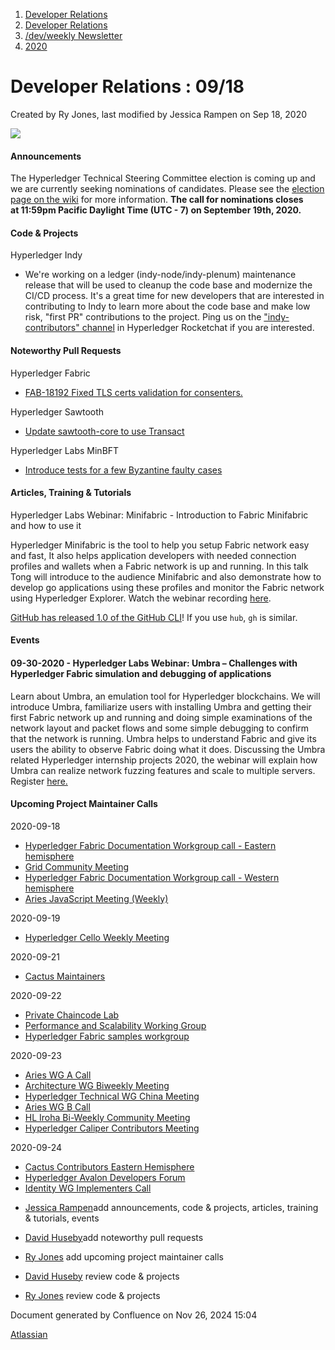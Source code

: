 1. [Developer Relations](index.html)
2. [Developer Relations](Developer-Relations_17170434.html)
3. [/dev/weekly Newsletter](17170445.html)
4. [2020](2020_17170485.html)

# Developer Relations : 09/18

Created by Ry Jones, last modified by Jessica Rampen on Sep 18, 2020

![](https://ci5.googleusercontent.com/proxy/MJRSjrctXlb1mME2ABG2bmd6USk_RV1YmMN0IwFTnq8glRSRbLJzh0V5qUIcbOChuHya5NG1I-cT70b6ZaNTwaC4J2E-Hor9uTjrWSCVp0WrYWhNGdQijGkZSxz12C7yGsn43fvqFawLiKE7nw4n6PQZUTM-2lhEnVsqkeEMBLe23PvT=s0-d-e1-ft#http://image.email.thelinuxfoundation.org/lib/fe37157075640475711c73/m/2/0f181714-03b7-4174-9914-2c73127fde89.png)

#### Announcements

The Hyperledger Technical Steering Committee election is coming up and we are currently seeking nominations of candidates. Please see the [election page on the wiki](https://click.email.thelinuxfoundation.org/?qs=222f0c5d37aeee504969f6599db9a63bab5064f1e3d36c3d76f48bf1d44bc5cdacf7d94da54c8374a80e9655890470d3a60510d9571552a8) for more information. **The call for nominations closes at 11:59pm Pacific Daylight Time (UTC - 7) on September 19th, 2020.**

#### Code &amp; Projects

Hyperledger Indy

- We're working on a ledger (indy-node/indy-plenum) maintenance release that will be used to cleanup the code base and modernize the CI/CD process. It's a great time for new developers that are interested in contributing to Indy to learn more about the code base and make low risk, "first PR" contributions to the project. Ping us on the ["indy-contributors" channel](https://chat.hyperledger.org/channel/indy-contributors) in Hyperledger Rocketchat if you are interested.

#### Noteworthy Pull Requests

Hyperledger Fabric

- [FAB-18192 Fixed TLS certs validation for consenters.](https://github.com/hyperledger/fabric/pull/1888)

Hyperledger Sawtooth

- [Update sawtooth-core to use Transact](https://github.com/hyperledger/sawtooth-core/pull/2337)

Hyperledger Labs MinBFT

- [Introduce tests for a few Byzantine faulty cases](https://github.com/hyperledger-labs/minbft/pull/169)

#### Articles, Training &amp; Tutorials

Hyperledger Labs Webinar: Minifabric - Introduction to Fabric Minifabric and how to use it

Hyperledger Minifabric is the tool to help you setup Fabric network easy and fast, It also helps application developers with needed connection profiles and wallets when a Fabric network is up and running. In this talk Tong will introduce to the audience Minifabric and also demonstrate how to develop go applications using these profiles and monitor the Fabric network using Hyperledger Explorer. Watch the webinar recording [here](https://www.hyperledger.org/learn/webinars/hyperledger-labs-webinar-minifabric-introduction-to-fabric-minifabric-and-how-to-use-it).

[GitHub has released 1.0 of the GitHub CLI](https://github.blog/2020-09-17-github-cli-1-0-is-now-available/)! If you use `hub`, `gh` is similar.

#### Events

#### 09-30-2020 - Hyperledger Labs Webinar: Umbra – Challenges with Hyperledger Fabric simulation and debugging of applications

Learn about Umbra, an emulation tool for Hyperledger blockchains. We will introduce Umbra, familiarize users with installing Umbra and getting their first Fabric network up and running and doing simple examinations of the network layout and packet flows and some simple debugging to confirm that the network is running. Umbra helps to understand Fabric and give its users the ability to observe Fabric doing what it does. Discussing the Umbra related Hyperledger internship projects 2020, the webinar will explain how Umbra can realize network fuzzing features and scale to multiple servers. Register [here.](https://bit.ly/HyperledgerUmbra)

#### Upcoming Project Maintainer Calls

2020-09-18

- [Hyperledger Fabric Documentation Workgroup call - Eastern hemisphere](https://lists.hyperledger.org/g/fabric/viewevent?repeatid=22053&eventid=875463&calstart=2020-09-03)
- [Grid Community Meeting](https://lists.hyperledger.org/g/grid/viewevent?repeatid=30800&eventid=891567&calstart=2020-09-18)
- [Hyperledger Fabric Documentation Workgroup call - Western hemisphere](https://lists.hyperledger.org/g/fabric/viewevent?repeatid=21946&eventid=875455&calstart=2020-09-04)
- [Aries JavaScript Meeting (Weekly)](https://lists.hyperledger.org/g/aries/viewevent?repeatid=28956&eventid=915851&calstart=2020-09-18)

2020-09-19

- [Hyperledger Cello Weekly Meeting](https://lists.hyperledger.org/g/cello/viewevent?repeatid=20636&eventid=893884&calstart=2020-09-18)

2020-09-21

- [Cactus Maintainers](https://lists.hyperledger.org/g/cactus/viewevent?repeatid=27909&eventid=879125&calstart=2020-09-21)

2020-09-22

- [Private Chaincode Lab](https://lists.hyperledger.org/g/fabric/viewevent?repeatid=22096&eventid=879206&calstart=2020-09-22)
- [Performance and Scalability Working Group](https://lists.hyperledger.org/g/perf-and-scale-wg/viewevent?repeatid=15871&eventid=896663&calstart=2020-09-22)
- [Hyperledger Fabric samples workgroup](https://lists.hyperledger.org/g/fabric/viewevent?repeatid=27906&eventid=879202&calstart=2020-09-22)

2020-09-23

- [Aries WG A Call](https://lists.hyperledger.org/g/aries/viewevent?repeatid=21923&eventid=875548&calstart=2020-09-23)
- [Architecture WG Biweekly Meeting](https://lists.hyperledger.org/g/architecture-wg/viewevent?repeatid=20923&eventid=892595&calstart=2020-09-23)
- [Hyperledger Technical WG China Meeting](https://lists.hyperledger.org/g/twg-china/viewevent?repeatid=25673&eventid=894680&calstart=2020-09-22)
- [Aries WG B Call](https://lists.hyperledger.org/g/aries/viewevent?repeatid=21922&eventid=875544&calstart=2020-09-23)
- [HL Iroha Bi-Weekly Community Meeting](https://lists.hyperledger.org/g/iroha/viewevent?repeatid=15869&eventid=895384&calstart=2020-09-23)
- [Hyperledger Caliper Contributors Meeting](https://lists.hyperledger.org/g/caliper/viewevent?repeatid=15870&eventid=879058&calstart=2020-09-23)

2020-09-24

- [Cactus Contributors Eastern Hemisphere](https://lists.hyperledger.org/g/cactus/viewevent?repeatid=29073&eventid=860597&calstart=2020-09-24)
- [Hyperledger Avalon Developers Forum](https://lists.hyperledger.org/g/avalon/viewevent?repeatid=30770&eventid=890297&calstart=2020-09-24)
- [Identity WG Implementers Call](https://lists.hyperledger.org/g/identity-wg/viewevent?repeatid=21924&eventid=896258&calstart=2020-09-24)

<!--THE END-->

- [Jessica Rampen](https://lf-hyperledger.atlassian.net/wiki/people/5c2e4c479bcfd72df10109cc?ref=confluence)add announcements, code &amp; projects, articles, training &amp; tutorials, events
- [David Huseby](https://lf-hyperledger.atlassian.net/wiki/people/5c81ef6e187e8e0b95b0b1e9?ref=confluence)add noteworthy pull requests
  
- [Ry Jones](https://lf-hyperledger.atlassian.net/wiki/people/557058:078cecfc-fb17-4d9a-8759-b5b74efa6850?ref=confluence) add upcoming project maintainer calls
- [David Huseby](https://lf-hyperledger.atlassian.net/wiki/people/5c81ef6e187e8e0b95b0b1e9?ref=confluence) review code &amp; projects
- [Ry Jones](https://lf-hyperledger.atlassian.net/wiki/people/557058:078cecfc-fb17-4d9a-8759-b5b74efa6850?ref=confluence) review code &amp; projects

Document generated by Confluence on Nov 26, 2024 15:04

[Atlassian](http://www.atlassian.com/)
